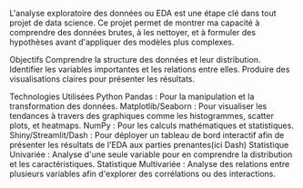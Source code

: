  L'analyse exploratoire des données ou EDA est une étape clé dans tout
 projet de data science. Ce projet permet de montrer ma capacité à
 comprendre des données brutes, à les nettoyer, et à formuler des
 hypothèses avant d'appliquer des modèles plus complexes.
 
 Objectifs 
 Comprendre la structure des données et leur distribution.
 Identifier les variables importantes et les relations entre elles.
 Produire des visualisations claires pour présenter les résultats.

 Technologies Utilisées 
Python
 Pandas : Pour la manipulation et la transformation des données.
 Matplotlib/Seaborn : Pour visualiser les tendances à travers des
 graphiques comme les histogrammes, scatter plots, et heatmaps.
 NumPy : Pour les calculs mathématiques et statistiques.
 Shiny/Streamlit/Dash : Pour déployer un tableau de bord interactif afin
 de présenter les résultats de l'EDA aux parties prenantes(ici Dash)
 Statistique Univariée : Analyse d'une seule variable pour en
 comprendre la distribution et les caractéristiques.
 Statistique Multivariée : Analyse des relations entre plusieurs
 variables afin d'explorer des corrélations ou des interactions.
